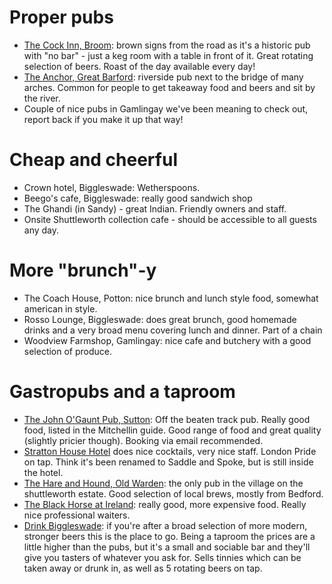 
# Proper pubs
- [The Cock Inn, Broom](https://www.thecockinnbroom.com): brown signs from the road as it's a historic pub with "no bar" - just a keg room with a table in front of it. Great rotating selection of beers. Roast of the day available every day!
- [The Anchor, Great Barford](https://www.anchorinngreatbarford.co.uk): riverside pub next to the bridge of many arches. Common for people to get takeaway food and beers and sit by the river.
- Couple of nice pubs in Gamlingay we've been meaning to check out, report back if you make it up that way!

# Cheap and cheerful
- Crown hotel, Biggleswade: Wetherspoons.
- Beego's cafe, Biggleswade: really good sandwich shop
- The Ghandi (in Sandy) - great Indian. Friendly owners and staff.
- Onsite Shuttleworth collection cafe - should be accessible to all guests any day.

# More "brunch"-y
- The Coach House, Potton: nice brunch and lunch style food, somewhat american in style.
- Rosso Lounge, Biggleswade: does great brunch, good homemade drinks and a very broad menu covering lunch and dinner. Part of a chain
- Woodview Farmshop, Gamlingay: nice cafe and butchery with a good selection of produce.

# Gastropubs and a taproom
- [The John O'Gaunt Pub, Sutton](http://www.johnogauntsutton.co.uk): Off the beaten track pub. Really good food, listed in the Mitchellin guide. Good range of food and great quality (slightly pricier though). Booking via email recommended.
- [Stratton House Hotel](https://www.strattonhouse-hotel.co.uk) does nice cocktails, very nice staff. London Pride on tap. Think it's been renamed to Saddle and Spoke, but is still inside the hotel.
- [The Hare and Hound, Old Warden](https://www.hareandhoundsoldwarden.com): the only pub in the village on the shuttleworth estate. Good selection of local brews, mostly from Bedford.
- [The Black Horse at Ireland](https://blackhorseireland.com): really good, more expensive food. Really nice professional waiters. 
- [Drink Biggleswade](https://www.drinkbiggleswade.co.uk): if you're after a broad selection of more modern, stronger beers this is the place to go. Being a taproom the prices are a little higher than the pubs, but it's a small and sociable bar and they'll give you tasters of whatever you ask for. Sells tinnies which can be taken away or drunk in, as well as 5 rotating beers on tap. 

